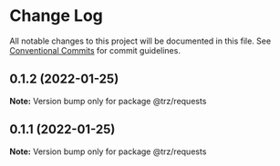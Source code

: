 # Change Log

All notable changes to this project will be documented in this file.
See [Conventional Commits](https://conventionalcommits.org) for commit guidelines.

## 0.1.2 (2022-01-25)

**Note:** Version bump only for package @trz/requests





## 0.1.1 (2022-01-25)

**Note:** Version bump only for package @trz/requests
